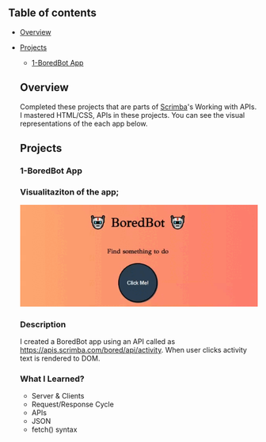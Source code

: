 ## Table of contents

- [Overview](#overview)

- [Projects](#projects)

  - [1-BoredBot App](#bored-bot)
  ## Overview

  Completed these projects that are parts of [Scrimba](https://scrimba.com/learn/frontend/)'s Working with APIs. I mastered HTML/CSS, APIs in these projects.
  You can see the visual representations of the each app below.

  ## Projects

  
  ### 1-BoredBot App
  
  
  ### Visualitaziton of the app;
  ![image](./1-BoredBot-app/BoredBot.gif)
  
  
  
  ### Description
  
  I created a BoredBot app using an API called as https://apis.scrimba.com/bored/api/activity. When user clicks activity text is rendered to DOM.


  ### What I Learned?
  

  - Server & Clients
  - Request/Response Cycle
  - APIs
  - JSON
  - fetch() syntax
